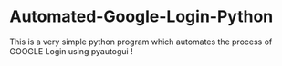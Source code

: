 # Automated-Google-Login-Python
This is a very simple python program which automates the process of GOOGLE Login using pyautogui !
